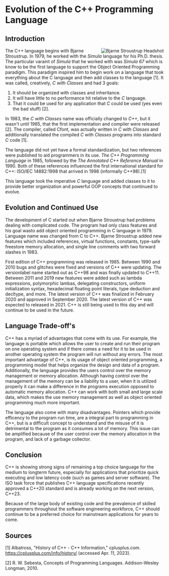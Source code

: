 # Evolution of the C++ Programming Language

## Introduction

<img align="right" src="images/stroustrup.jpg" alt="Bjarne Stroustrup Headshot"/> The C++ language begins with Bjarne Stroustrup. In 1979, he worked with the _Simula_ language for his Ph.D. thesis. The particular varaint of _Simula_ that he worked with was _Simula 67_ which is know to be the first language to support the Object Oriented Programming paradigm. This paradigm inspired him to begin work on a language that took everything about the C language and then add classes to the language [1]. It was called, creatively, _C with Classes_ and had 3 goals: 

1. It should be organized with classes and inheritance.
2. It will have little to no performance hit relative to the _C_ language.
3. That it could be used for any application that _C_ could be used (yes even the bad stuff) [2].

In 1983, the _C with Classes_ name was officially changed to _C++_, but it wasn't until 1985, that the first implementation and compiler were released [2]. The compiler, called Cfont, was actually written in _C with Classes_ and additionally translated the compiled _C with Classes_ programs into standard _C_ code [1].

The language did not yet have a formal standardization, but two references were published to aid programmers in its use. _The C++ Programming Language_ in 1985, followed by the _The Annotated C++ Reference Manual_ in 1990. Both of these references influenced the first international standard for C++: ISO/IEC 14882:1998 that arrived in 1998 (informally C++98).[1]

This language took the imperative _C_ language and added classes to it to provide better organization and powerful OOP concepts that continued to evolve.


## Evolution and Continued Use

The development of C started out when Bjarne Stroustrup had problems dealing with complicated code. The program had only class features and his goal wasto add object oriented programming in C language in 1979. Language name was changed from C to C++. Bjarne Stroustrup added new features which included references, virtual functions, constants, type-safe freestore memory allocation, and single line comments with two forward slashes in 1983. 

First edition of C++ programming was released in 1985. Between 1990 and 2010 bugs and glitches were fixed and versions of C++ were updating. The versionlabel name started out as C++98 and was finally updated to C++11. Between 2011 and 2019 new features were added such as lambda expressions, polymorphic lambas, delegating constructors, uniform initialization syntax, hexadecimal floating point literals, type deduction and decltype, and more. The latest version of C++ was finalized in February 2020 and approved in September 2020. The latest version of C++ was expected to released in 2021. C++ is still being used to this day and will continue to be used in the future.       

## Language Trade-off's

C++ has a myriad of advantages that come with its use. For example, the language is portable which allows the user to create and run their program on one operating system and if there comes a need for it to be used in another operating system the program will run without any errors. The most important advantage of C++, is its usage of object oriented programming, a programming model that helps organize the design and data of a program. Additionally, the language provides the users control over the memory management or memory allocation. Although having control over the management of the memory can be a liability to a user, when it is utilized properly it can make a difference in the programs execution opposed to automatic memory allocation. C++ can work with both small and large scale data, which makes the use memory management as well as object oriented programming much more important.

The language also come with many disadvantages. Pointers which provide efficency to the program run time, are a integral part to programming in C++, but is a difficult concept to understand and the misuse of it is detrimental to the program as it consumes a lot of memory. This issue can be amplified because of the user control over the memory allocation in the program, and lack of a garbage collector.

## Conclusion

C++ is showing strong signs of remaining a top choice language for the medium to longterm future, especially for applications that prioritize quick executing and
low latency code (such as games and server software). The ISO task force that publishes C++ language specifications recently approved a C++20 standard and is
already working on the next version, C++23.  

Because of the large body of existing code and the prevalence of skilled programmers throughout the software engineering
workforce, C++ should continue to be a preferred choice for mainstream applications for years to come.

## Sources

[1] Albatross, "History of C++ - C++ Information," cplusplus.com. https://cplusplus.com/info/history/ (accessed Apr. 11, 2023).

[2] R. W. Sebesta, Concepts of Programming Languages. Addison-Wesley Longman, 2010.

‌

‌

